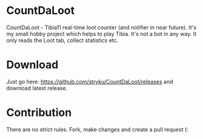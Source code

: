 # CountDaLoot
CountDaLoot - Tibia11 real-time loot counter (and notifier in near future). It's my small hobby project which helps to play Tibia. It's not a bot in any way. It only reads the Loot tab, collect statistics etc.

# Download
Just go here: https://github.com/stryku/CountDaLoot/releases and download latest release.

# Contribution
There are no strict rules. Fork, make changes and create a pull request (:
